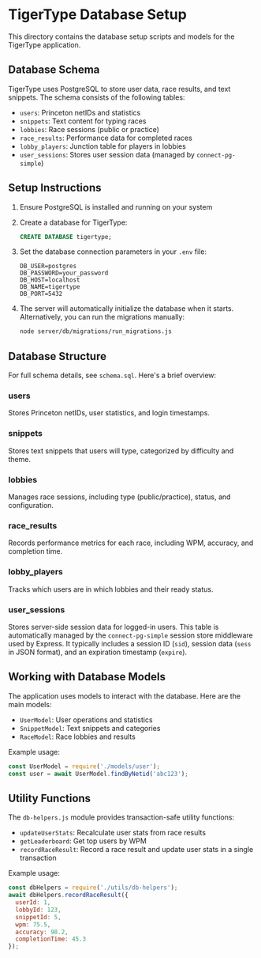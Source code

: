 # TigerType Database Setup

This directory contains the database setup scripts and models for the TigerType application.

## Database Schema

TigerType uses PostgreSQL to store user data, race results, and text snippets. The schema consists of the following tables:

- `users`: Princeton netIDs and statistics
- `snippets`: Text content for typing races
- `lobbies`: Race sessions (public or practice)
- `race_results`: Performance data for completed races
- `lobby_players`: Junction table for players in lobbies
- `user_sessions`: Stores user session data (managed by `connect-pg-simple`)

## Setup Instructions

1. Ensure PostgreSQL is installed and running on your system
2. Create a database for TigerType:
   ```sql
   CREATE DATABASE tigertype;
   ```
3. Set the database connection parameters in your `.env` file:
   ```
   DB_USER=postgres
   DB_PASSWORD=your_password
   DB_HOST=localhost
   DB_NAME=tigertype
   DB_PORT=5432
   ```

4. The server will automatically initialize the database when it starts. Alternatively, you can run the migrations manually:
   ```bash
   node server/db/migrations/run_migrations.js
   ```

## Database Structure

For full schema details, see `schema.sql`. Here's a brief overview:

### users
Stores Princeton netIDs, user statistics, and login timestamps.

### snippets
Stores text snippets that users will type, categorized by difficulty and theme.

### lobbies
Manages race sessions, including type (public/practice), status, and configuration.

### race_results
Records performance metrics for each race, including WPM, accuracy, and completion time.

### lobby_players
Tracks which users are in which lobbies and their ready status.

### user_sessions
Stores server-side session data for logged-in users. This table is automatically managed by the `connect-pg-simple` session store middleware used by Express. It typically includes a session ID (`sid`), session data (`sess` in JSON format), and an expiration timestamp (`expire`).

## Working with Database Models

The application uses models to interact with the database. Here are the main models:

- `UserModel`: User operations and statistics
- `SnippetModel`: Text snippets and categories
- `RaceModel`: Race lobbies and results

Example usage:

```javascript
const UserModel = require('./models/user');
const user = await UserModel.findByNetid('abc123');
```

## Utility Functions

The `db-helpers.js` module provides transaction-safe utility functions:

- `updateUserStats`: Recalculate user stats from race results
- `getLeaderboard`: Get top users by WPM
- `recordRaceResult`: Record a race result and update user stats in a single transaction

Example usage:

```javascript
const dbHelpers = require('./utils/db-helpers');
await dbHelpers.recordRaceResult({
  userId: 1,
  lobbyId: 123,
  snippetId: 5,
  wpm: 75.5,
  accuracy: 98.2,
  completionTime: 45.3
});
```